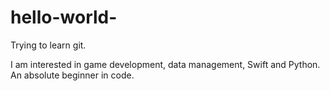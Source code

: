 # hello-world-
Trying to learn git.

I am interested in game development, data management, Swift and Python.
An absolute beginner in code.
